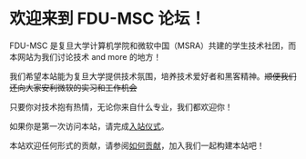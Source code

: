 
# 欢迎来到 FDU-MSC 论坛！

FDU-MSC 是复旦大学计算机学院和微软中国（MSRA）共建的学生技术社团，而本网站为我们讨论技术 and more 的地方！

我们希望本站能为复旦大学提供技术氛围，培养技术爱好者和黑客精神。~~顺便我们还向大家安利微软的实习和工作机会~~

只要你对技术抱有热情，无论你来自什么专业，我们都欢迎你！

如果你是第一次访问本站，请完成[入站仪式](welcome.md)。

本站欢迎任何形式的贡献，请参阅[如何贡献](build/contribute.md)，加入我们一起构建本站吧！
